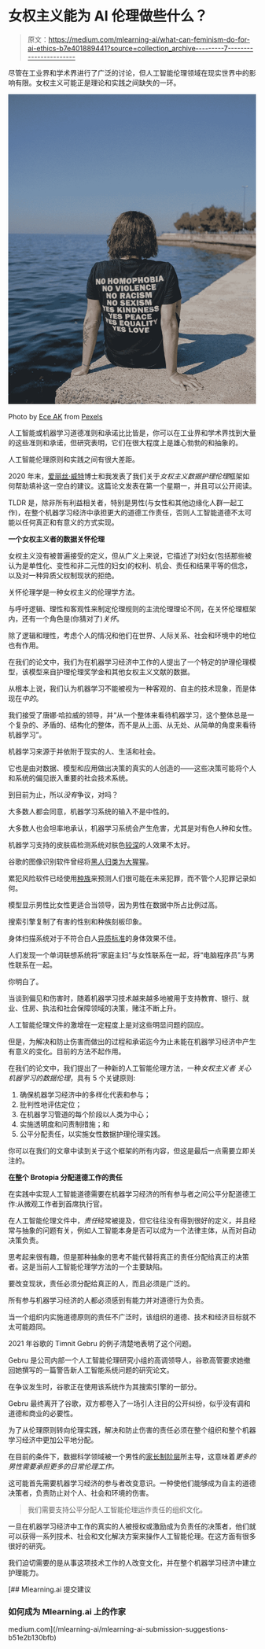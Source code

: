# 女权主义能为 AI 伦理做些什么？

> 原文：<https://medium.com/mlearning-ai/what-can-feminism-do-for-ai-ethics-b7e401889441?source=collection_archive---------7----------------------->

尽管在工业界和学术界进行了广泛的讨论，但人工智能伦理领域在现实世界中的影响有限。女权主义可能正是理论和实践之间缺失的一环。

![](img/eba9e6c3ff052a2d93c1da4f89b33d44.png)

Photo by [Ece AK](https://www.pexels.com/@airwanderers?utm_content=attributionCopyText&utm_medium=referral&utm_source=pexels) from [Pexels](https://www.pexels.com/photo/person-wearing-black-t-shirt-3130372/?utm_content=attributionCopyText&utm_medium=referral&utm_source=pexels)

人工智能或机器学习道德准则和承诺比比皆是，你可以在工业界和学术界找到大量的这些准则和承诺，但研究表明，它们在很大程度上是雄心勃勃的和抽象的。

人工智能伦理原则和实践之间有很大差距。

2020 年末，[爱丽丝·威特](https://www.rmit.edu.au/contact/staff-contacts/academic-staff/w/witt-dr-alice)博士和我发表了我们关于*女权主义数据护理伦理*框架如何帮助填补这一空白的建议。这篇论文发表在第一个星期一，并且可以公开阅读。

TLDR 是，除非所有利益相关者，特别是男性(与女性和其他边缘化人群一起工作)，在整个机器学习经济中承担更大的道德工作责任，否则人工智能道德不太可能以任何真正和有意义的方式实现。

**一个女权主义者的数据关怀伦理**

女权主义没有被普遍接受的定义，但从广义上来说，它描述了对妇女(包括那些被认为是单性化、变性和非二元性的妇女)的权利、机会、责任和结果平等的信念，以及对一种异质父权制现状的拒绝。

关怀伦理学是一种女权主义的伦理学方法。

与呼吁逻辑、理性和客观性来制定伦理规则的主流伦理理论不同，在关怀伦理框架内，还有一个角色是(你猜对了)*关怀*。

除了逻辑和理性，考虑个人的情况和他们在世界、人际关系、社会和环境中的地位也有作用。

在我们的论文中，我们为在机器学习经济中工作的人提出了一个特定的护理伦理模型，该模型来自护理伦理奖学金和其他女权主义文献的数据。

从根本上说，我们认为机器学习不能被视为一种客观的、自主的技术现象，而是体现在*中的*。

我们接受了唐娜·哈拉威的领导，并“从一个整体来看待机器学习，这个整体总是一个复杂的、矛盾的、结构化的整体，而不是从上面、从无处、从简单的角度来看待机器学习”。

机器学习来源于并依附于现实的人、生活和社会。

它也是由对数据、模型和应用做出决策的真实的人创造的——这些决策可能将个人和系统的偏见嵌入重要的社会技术系统。

到目前为止，所以*没有*争议，对吗？

大多数人都会同意，机器学习系统的输入不是中性的。

大多数人也会坦率地承认，机器学习系统会产生危害，尤其是对有色人种和女性。

机器学习支持的皮肤癌检测系统对肤色[较深](https://www.media.mit.edu/publications/full-gender-shades-thesis-17/)的人效果不太好。

谷歌的图像识别软件曾经将[黑人归类为大猩猩](https://www.wired.com/story/when-it-comes-to-gorillas-google-photos-remains-blind/)。

累犯风险软件已经使用[种族](https://www.propublica.org/article/machine-bias-risk-assessments-in-criminal-sentencing)来预测人们很可能在未来犯罪，而不管个人犯罪记录如何。

模型显示男性比女性更适合当领导，因为男性在数据中所占比例过高。

搜索引擎复制了有害的性别和种族刻板印象。

身体扫描系统对于不符合白人[异质标准](https://direct.mit.edu/books/book/4605/Design-JusticeCommunity-Led-Practices-to-Build-the)的身体效果不佳。

人们发现一个单词联想系统将“家庭主妇”与女性联系在一起，将“电脑程序员”与男性联系在一起。

你明白了。

当谈到偏见和伤害时，随着机器学习技术越来越多地被用于支持教育、银行、就业、住房、执法和社会保障领域的决策，赌注不断上升。

人工智能伦理文件的激增在一定程度上是对这些明显问题的回应。

但是，为解决和防止伤害而做出的过程和承诺迄今为止未能在机器学习经济中产生有意义的变化。目前的方法不起作用。

在我们的论文中，我们提出了一种新的人工智能伦理方法，一种*女权主义者* *关心机器学习的数据伦理*，具有 5 个关键原则:

1.  确保机器学习经济中的多样化代表和参与；
2.  批判性地评估定位；
3.  在机器学习管道的每个阶段以人类为中心；
4.  实施透明度和问责制措施；和
5.  公平分配责任，以实施女性数据护理伦理实践。

你可以在我们的文章中读到关于这个框架的所有内容，但这是最后一点需要立即关注的。

**在整个 Brotopia 分配道德工作的责任**

在实践中实现人工智能道德需要在机器学习经济的所有参与者之间公平分配道德工作:从微观工作者到首席执行官。

在人工智能伦理文件中，*责任*经常被提及，但它往往没有得到很好的定义，并且经常与抽象的问题有关，例如人工智能本身是否可以成为一个法律主体，从而对自动决策负责。

思考起来很有趣，但是那种抽象的思考不能代替将真正的责任分配给真正的决策者。这是当前人工智能伦理学方法的一个主要缺陷。

要改变现状，责任必须分配给真正的人，而且必须是广泛的。

所有参与机器学习经济的人都必须感到有能力并对道德行为负责。

当一个组织内实施道德原则的责任不广泛时，该组织的道德、技术和经济目标就不太可能趋同。

2021 年谷歌的 Timnit Gebru 的例子清楚地表明了这个问题。

Gebru 是公司内部一个人工智能伦理研究小组的高调领导人，谷歌高管要求她撤回她撰写的一篇警告新人工智能系统问题的研究论文。

在争议发生时，谷歌正在使用该系统作为其搜索引擎的一部分。

Gebru 最终离开了谷歌，双方都卷入了一场引人注目的公开纠纷，似乎没有调和道德和商业的必要性。

为了从伦理原则转向伦理实践，解决和防止伤害的责任必须在整个组织和整个机器学习经济中更加公平地分配。

在目前的条件下，数据科学领域被一个男性的[家长制阶层](https://www.amazon.com.au/Brotopia-Breaking-Boys-Silicon-Valley/dp/0735213534)所主导，这意味着*更多的男性需要承担更多的日常伦理工作。*

这可能首先需要机器学习经济的参与者改变意识。一种使他们能够成为自主的道德决策者，负责防止对个人、社会和环境的伤害。

> 我们需要支持公平分配人工智能伦理运作责任的组织文化。

一旦在机器学习经济中工作的真实的人被授权或激励成为负责任的决策者，他们就可以获得一系列技术、社会和文化解决方案来操作人工智能伦理。在这方面有很多很好的研究。

我们迫切需要的是从事这项技术工作的人改变文化，并在整个机器学习经济中建立护理能力。

[](/mlearning-ai/mlearning-ai-submission-suggestions-b51e2b130bfb) [## Mlearning.ai 提交建议

### 如何成为 Mlearning.ai 上的作家

medium.com](/mlearning-ai/mlearning-ai-submission-suggestions-b51e2b130bfb)